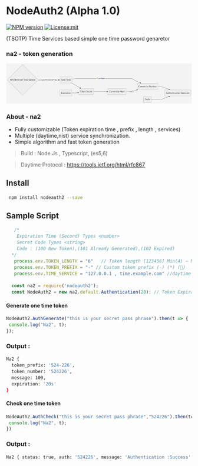 # NodeAuth2 (Alpha 1.0)
[![NPM version][npm-image]][npm-url]
[![License:mit](https://img.shields.io/badge/License-mit-blue.svg)](https://www.gnu.org/licenses/mit)

 (TSOTP) Time Services based simple one time password genaretor 
 
 ### na2 - token generation
![nodeAuth2](https://github.com/Nodeclient/NodeAuth2/raw/master/docs/images/flow.png)


### About - na2
* Fully customizable (Token expiration time , prefix , length , services)
* Multiple (daytime,nist) service synchronization.
* Simple algorithm and fast token generation 

 > Build            : Node.Js , Typescript, (es5,6)

 > Daytime Protocol : https://tools.ietf.org/html/rfc867

 
## Install 
```bash
 npm install nodeauth2 --save
```
## Sample Script 
```js
   /* 
    Expiration Time (Second) Types <number>
    Secret Code Types <string> 
    Code : (100 New Token),(101 Already Generated),(102 Expired)
  */
   process.env.TOKEN_LENGTH = "6"   // Token length [123456] Min(4) ~ Max(32)
   process.env.TOKEN_PREFIX = "-" // Custom token prefix (-) (*) (🔑)
   process.env.TIME_SERVICE = "127.0.0.1 , time.example.com" //daytime services list -> https://tf.nist.gov/tf-cgi/servers.cgi

  const na2 = require('nodeauth2');
  const NodeAuth2 = new na2.default.Authentication(20); // Token Expiration Time 20 sec
```

#### Generate one time token
```js
NodeAuth2.AuthGenerate("this is your secret pass phrase").then(t => {
 console.log("Na2", t);
}); 
```
### Output :
```bash
Na2 {
  token_prefix: '524-226',
  token_number: '524226',
  message: 100,
  expiration: '20s'
}
```

#### Check one time token 
```js
NodeAuth2.AuthCheck("this is your secret pass phrase","524226").then(t=>{
 console.log("Na2", t);
}) 
``` 
### Output :
```bash
Na2 { status: true, auth: '524226', message: 'Authentication :Success' }
```

   [npm-image]: https://img.shields.io/npm/v/nodeauth2.svg?style=flat 
   [npm-url]: https://npmjs.org/package/nodeauth2 
